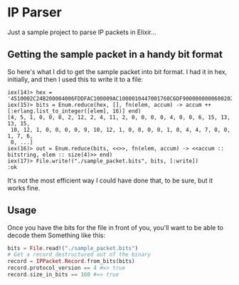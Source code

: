 # IP Parser

Just a sample project to parse IP packets in Elixir...

## Getting the sample packet in a handy bit format

So here's what I did to get the sample packet into bit format.  I had it in hex,
initially, and then I used this to write it to a file:


```
iex(14)> hex = '4510002C24B200004006FDDFAC100009AC1000010447001760C6DF900000000060020200F9460000020405B4'
iex(15)> bits = Enum.reduce(hex, [], fn(elem, accum) -> accum ++ [:erlang.list_to_integer([elem], 16)] end)
[4, 5, 1, 0, 0, 0, 2, 12, 2, 4, 11, 2, 0, 0, 0, 0, 4, 0, 0, 6, 15, 13, 13, 15,
 10, 12, 1, 0, 0, 0, 0, 9, 10, 12, 1, 0, 0, 0, 0, 1, 0, 4, 4, 7, 0, 0, 1, 7, 6,
 0, ...]
iex(16)> out = Enum.reduce(bits, <<>>, fn(elem, accum) -> <<accum :: bitstring, elem :: size(4)>> end)
iex(17)> File.write!("./sample_packet.bits", bits, [:write])
:ok
```

It's not the most efficient way I could have done that, to be sure, but it works
fine.

## Usage

Once you have the bits for the file in front of you, you'll want to be able to
decode them  Something like this:

```elixir
bits = File.read!("./sample_packet.bits")
# Get a record destructured out of the binary
record = IPPacket.Record.from_bits(bits)
record.protocol_version == 4 #=> true
record.size_in_bits == 160 #=> true
```

